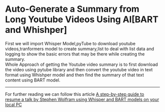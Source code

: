 # Auto-Generate a Summary from Long Youtube Videos Using AI[BART and Whishper]

<p>First we will import Whisper Model,pyTube to download youtube videos,tranformers model to create summary,list to deal with list data and logging to show the basic errors that may be there while creating the summary.</br>
Whole Approach of getting the Youtube video summary is to first download the video using pytube library and then convert the youtube video in text format using Whishper model and then find the summary of that text content using BART model.</p>
<hr>

<p>For further reading we can follow this article <a href = "https://towardsdatascience.com/how-to-auto-generate-a-summary-from-long-youtube-videos-using-ai-a2a542b6698d">A step-by-step guide to resume a talk by Stephen Wolfram using Whisper and BART models on your local PC</a></p>
